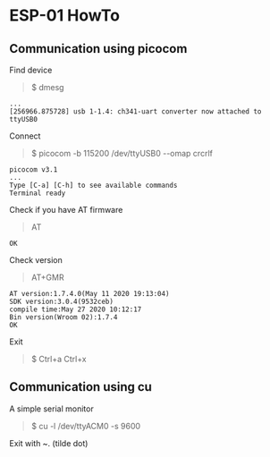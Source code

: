 # ESP-01 HowTo

## Communication using picocom

Find device  
>$ dmesg

    ...
    [256966.875728] usb 1-1.4: ch341-uart converter now attached to ttyUSB0

Connect  
>$ picocom -b 115200 /dev/ttyUSB0 --omap crcrlf  

    picocom v3.1
    ...
    Type [C-a] [C-h] to see available commands
    Terminal ready

Check if you have AT firmware  
>AT

    OK

Check version  

>AT+GMR

    AT version:1.7.4.0(May 11 2020 19:13:04)
    SDK version:3.0.4(9532ceb)
    compile time:May 27 2020 10:12:17
    Bin version(Wroom 02):1.7.4
    OK

Exit  

>$ Ctrl+a Ctrl+x

## Communication using cu

A simple serial monitor  

>$ cu -l /dev/ttyACM0 -s 9600

Exit with ~. (tilde dot)  
